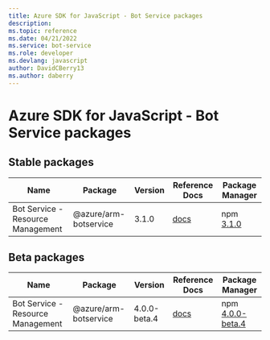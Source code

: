 ```yaml
---
title: Azure SDK for JavaScript - Bot Service packages
description: 
ms.topic: reference
ms.date: 04/21/2022
ms.service: bot-service
ms.role: developer
ms.devlang: javascript
author: DavidCBerry13
ms.author: daberry
---
```


# Azure SDK for JavaScript - Bot Service packages

## Stable packages

| Name                  | Package              | Version          | Reference Docs         | Package Manager                |
|-----------------------|----------------------|------------------|------------------------|--------------------------------|
| Bot Service - Resource Management | @azure/arm-botservice | 3.1.0 | [docs](/azure/javascript/sdk/sdk-demo2/bot-service/azure-arm-botservice/stable)  | npm [3.1.0](https://www.npmjs.com/package/%40azure%2Farm-botservice) |
 

## Beta packages

| Name                  | Package              | Version          | Reference Docs         | Package Manager                |
|-----------------------|----------------------|------------------|------------------------|--------------------------------|
| Bot Service - Resource Management | @azure/arm-botservice | 4.0.0-beta.4 | [docs](/azure/javascript/sdk/sdk-demo2/bot-service/azure-arm-botservice/beta)  | npm [4.0.0-beta.4](https://www.npmjs.com/package/%40azure%2Farm-botservice%404.0.0-beta.4) |
 


 